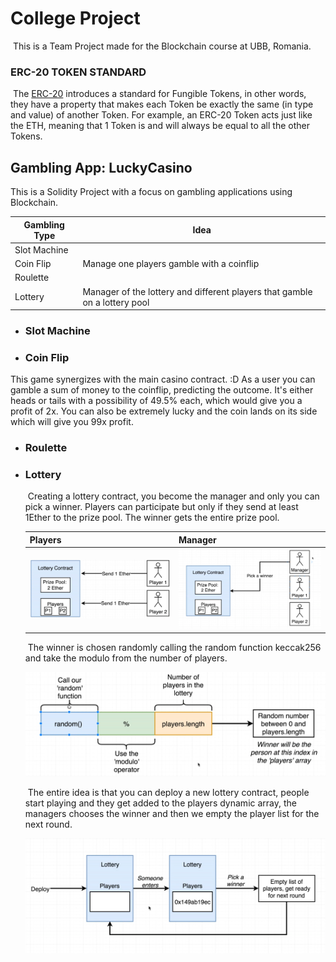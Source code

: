 # College Project 
​	This is a Team Project made for the Blockchain course at UBB, Romania.

### **ERC-20 TOKEN STANDARD**

​	The [ERC-20](https://ethereum.org/en/developers/docs/standards/tokens/erc-20/#top) introduces a standard for Fungible Tokens, in other words, they have a property that makes each Token be exactly the same (in type and value) of another Token. For example, an ERC-20 Token acts just like the ETH, meaning that 1 Token is and will always be equal to all the other Tokens.

## Gambling App: LuckyCasino

This is a Solidity Project with a focus on gambling applications using Blockchain.

| Gambling Type | Idea                                                         |
| ------------- | ------------------------------------------------------------ |
| Slot Machine  |                                                              |
| Coin Flip     | Manage one players gamble with a coinflip                                                             |
| Roulette      |                                                              |
| Lottery       | Manager of the lottery and different players that gamble on a lottery pool |

- ### Slot Machine

  

- ### Coin Flip

This game synergizes with the main casino contract. :D
  As a user you can gamble a sum of money to the coinflip, predicting the outcome. It's either heads or tails with a possibility of 49.5% each, which would give you a profit of 2x. You can also  be extremely lucky and the coin lands on its side which will give you 99x profit. 

- ### Roulette

  

- ### Lottery

  ​	Creating a lottery contract, you become the manager and only you can pick a winner. Players can participate but only if they send at least 1Ether to the prize pool. The winner gets the entire prize pool.

  | Players                                                      | Manager                                                      |
  | ------------------------------------------------------------ | ------------------------------------------------------------ |
  | <img src="https://github.com/dodoposa/proiect-blockchain/blob/main/Pictures/Lottery/Screenshot_69.png" alt="Screenshot_69" style="zoom:33%;" /> | <img src="https://github.com/dodoposa/proiect-blockchain/blob/main/Pictures/Lottery/Screenshot_72.png" alt="Screenshot_72" style="zoom:33%;" /> |

  

  

  ​	The winner is chosen randomly calling the random function keccak256 and take the modulo from the number of players.

  ![Screenshot_70](https://github.com/dodoposa/proiect-blockchain/blob/main/Pictures/Lottery/Screenshot_70.png)

  ​	The entire idea is that you can deploy a new lottery contract, people start playing and they get added to the players dynamic array, the managers chooses the winner and then we empty the player list for the next round.

  ![Screenshot_71](https://github.com/dodoposa/proiect-blockchain/blob/main/Pictures/Lottery/Screenshot_71.png)

  ​	

  
